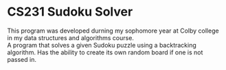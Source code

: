 # CS231 Sudoku Solver

This program was developed durning my sophomore year at Colby college in my data structures and algorithms course.  
A program that solves a given Sudoku puzzle using a backtracking algorithm. Has the ability to create its own random board if one is not passed in. 

